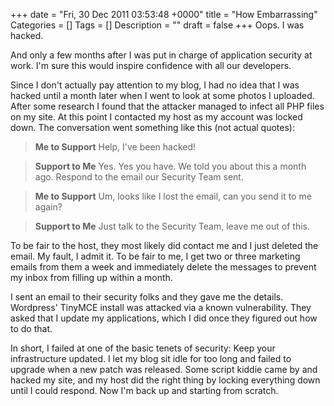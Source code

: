 +++
date = "Fri, 30 Dec 2011 03:53:48 +0000"
title = "How Embarrassing"
Categories = []
Tags = []
Description = ""
draft = false
+++
Oops. I was hacked.

And only a few months after I was put in charge of application security at work. I'm sure this would inspire confidence with all our developers.

Since I don't actually pay attention to my blog, I had no idea that I was hacked until a month later when I went to look at some photos I uploaded. After some research I found that the attacker managed to infect all PHP files on my site. At this point I contacted my host as my account was locked down. The conversation went something like this (not actual quotes):

> **Me to Support**
> Help, I've been hacked!

> **Support to Me**
> Yes. Yes you have. We told you about this a month ago. Respond to the email our Security Team sent.

> **Me to Support**
> Um, looks like I lost the email, can you send it to me again?

> **Support to Me**
> Just talk to the Security Team, leave me out of this.

To be fair to the host, they most likely did contact me and I just deleted the email. My fault, I admit it. To be fair to me, I get two or three marketing emails from them a week and immediately delete the messages to prevent my inbox from filling up within a month.

I sent an email to their security folks and they gave me the details. Wordpress' TinyMCE install was attacked via a known vulnerability. They asked that I update my applications, which I did once they figured out how to do that.

In short, I failed at one of the basic tenets of security: Keep your infrastructure updated. I let my blog sit idle for too long and failed to upgrade when a new patch was released. Some script kiddie came by and hacked my site, and my host did the right thing by locking everything down until I could respond. Now I'm back up and starting from scratch.
